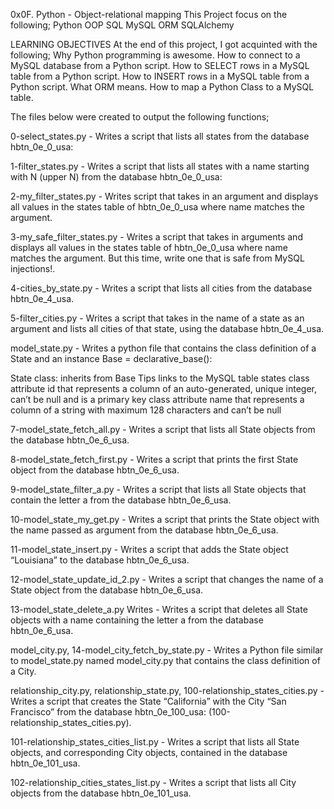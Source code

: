 0x0F. Python - Object-relational mapping
This Project focus on the following; Python OOP SQL MySQL ORM SQLAlchemy

LEARNING OBJECTIVES At the end of this project, I got acquinted with the following; Why Python programming is awesome. How to connect to a MySQL database from a Python script. How to SELECT rows in a MySQL table from a Python script. How to INSERT rows in a MySQL table from a Python script. What ORM means. How to map a Python Class to a MySQL table.

The files below were created to output the following functions;

0-select_states.py - Writes a script that lists all states from the database hbtn_0e_0_usa:

1-filter_states.py - Writes a script that lists all states with a name starting with N (upper N) from the database hbtn_0e_0_usa:

2-my_filter_states.py - Writes script that takes in an argument and displays all values in the states table of hbtn_0e_0_usa where name matches the argument.

3-my_safe_filter_states.py - Writes a script that takes in arguments and displays all values in the states table of hbtn_0e_0_usa where name matches the argument. But this time, write one that is safe from MySQL injections!.

4-cities_by_state.py - Writes a script that lists all cities from the database hbtn_0e_4_usa.

5-filter_cities.py - Writes a script that takes in the name of a state as an argument and lists all cities of that state, using the database hbtn_0e_4_usa.

model_state.py - Writes a python file that contains the class definition of a State and an instance Base = declarative_base():

State class: inherits from Base Tips links to the MySQL table states class attribute id that represents a column of an auto-generated, unique integer, can’t be null and is a primary key class attribute name that represents a column of a string with maximum 128 characters and can’t be null

7-model_state_fetch_all.py - Writes a script that lists all State objects from the database hbtn_0e_6_usa.

8-model_state_fetch_first.py - Writes a script that prints the first State object from the database hbtn_0e_6_usa.

9-model_state_filter_a.py - Writes a script that lists all State objects that contain the letter a from the database hbtn_0e_6_usa.

10-model_state_my_get.py - Writes a script that prints the State object with the name passed as argument from the database hbtn_0e_6_usa.

11-model_state_insert.py - Writes a script that adds the State object “Louisiana” to the database hbtn_0e_6_usa.

12-model_state_update_id_2.py - Writes a script that changes the name of a State object from the database hbtn_0e_6_usa.

13-model_state_delete_a.py Writes - Writes a script that deletes all State objects with a name containing the letter a from the database hbtn_0e_6_usa.

model_city.py, 14-model_city_fetch_by_state.py - Writes a Python file similar to model_state.py named model_city.py that contains the class definition of a City.

relationship_city.py, relationship_state.py, 100-relationship_states_cities.py - Writes a script that creates the State “California” with the City “San Francisco” from the database hbtn_0e_100_usa: (100-relationship_states_cities.py).

101-relationship_states_cities_list.py - Writes a script that lists all State objects, and corresponding City objects, contained in the database hbtn_0e_101_usa.

102-relationship_cities_states_list.py - Writes a script that lists all City objects from the database hbtn_0e_101_usa.
